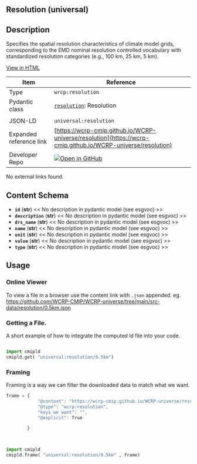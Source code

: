 

<section id="description">

# Resolution  (universal)



## Description
Specifies the spatial resolution characteristics of climate model grids, corresponding to the EMD nominal resolution controlled vocabulary with standardized resolution categories (e.g., 100 km, 25 km, 5 km).

[View in HTML](https://wcrp-cmip.github.io/WCRP-universe/resolution/resolution)

</section>



<section id="info">


| Item | Reference |
| --- | --- |
| Type | `wrcp:resolution` |
| Pydantic class | [`resolution`](https://github.com/ESGF/esgf-vocab/blob/main/src/esgvoc/api/data_descriptors/resolution.py): Resolution |
| | |
| JSON-LD | `universal:resolution` |
| Expanded reference link | [https://wcrp-cmip.github.io/WCRP-universe/resolution](https://wcrp-cmip.github.io/WCRP-universe/resolution) |
| Developer Repo | [![Open in GitHub](https://img.shields.io/badge/Open-GitHub-blue?logo=github&style=flat-square)](https://github.com/WCRP-CMIP/WCRP-universe/tree/main/src-data/resolution) |


</section>
    No external links found. 
<section id="schema">

## Content Schema

- **`id`** (**str**) 
  << No description in pydantic model (see esgvoc) >>
- **`description`** (**str**) 
  << No description in pydantic model (see esgvoc) >>
- **`drs_name`** (**str**) 
  << No description in pydantic model (see esgvoc) >>
- **`name`** (**str**) 
  << No description in pydantic model (see esgvoc) >>
- **`unit`** (**str**) 
  << No description in pydantic model (see esgvoc) >>
- **`value`** (**str**) 
  << No description in pydantic model (see esgvoc) >>
- **`type`** (**str**) 
  << No description in pydantic model (see esgvoc) >>





</section>   

<section id="usage">

## Usage

### Online Viewer 
To view a file in a browser use the content link with `.json` appended. 
eg. https://github.com/WCRP-CMIP/WCRP-universe/tree/main/src-data/resolution/0.5km.json

### Getting a File. 

A short example of how to integrate the computed ld file into your code. 

```python

import cmipld
cmipld.get( "universal:resolution/0.5km")

```

### Framing
Framing is a way we can filter the downloaded data to match what we want. 
```js
frame = {
            "@context": "https://wcrp-cmip.github.io/WCRP-universe/resolution/_context",
            "@type": "wcrp:resolution",
            "keys we want": "",
            "@explicit": True

        }
        
```

```python

import cmipld
cmipld.frame( "universal:resolution/0.5km" , frame)

```
</section>

    
